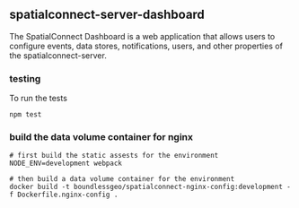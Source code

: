 ## spatialconnect-server-dashboard

The SpatialConnect Dashboard is a web application that allows users to configure
events, data stores, notifications, users, and other properties of
the spatialconnect-server.

### testing

To run the tests

```
npm test
```


### build the data volume container for nginx
```
# first build the static assests for the environment
NODE_ENV=development webpack

# then build a data volume container for the environment
docker build -t boundlessgeo/spatialconnect-nginx-config:development -f Dockerfile.nginx-config .
```

